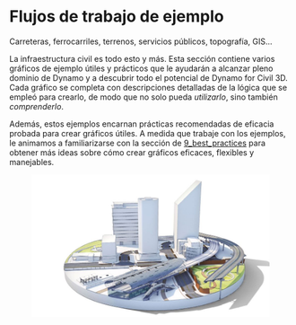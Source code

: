 # Flujos de trabajo de ejemplo

Carreteras, ferrocarriles, terrenos, servicios públicos, topografía, GIS...

La infraestructura civil es todo esto y más. Esta sección contiene varios gráficos de ejemplo útiles y prácticos que le ayudarán a alcanzar pleno dominio de Dynamo y a descubrir todo el potencial de Dynamo for Civil 3D. Cada gráfico se completa con descripciones detalladas de la lógica que se empleó para crearlo, de modo que no solo pueda _utilizarlo_, sino también _comprenderlo_.

Además, estos ejemplos encarnan prácticas recomendadas de eficacia probada para crear gráficos útiles. A medida que trabaje con los ejemplos, le animamos a familiarizarse con la sección de [9_best_practices](../../9\_best\_practices/ "mention") para obtener más ideas sobre cómo crear gráficos eficaces, flexibles y manejables.

<figure><img src="../../.gitbook/assets/aec-bim-infrastructure-design-image_transparent.jpg" alt=""><figcaption></figcaption></figure>
